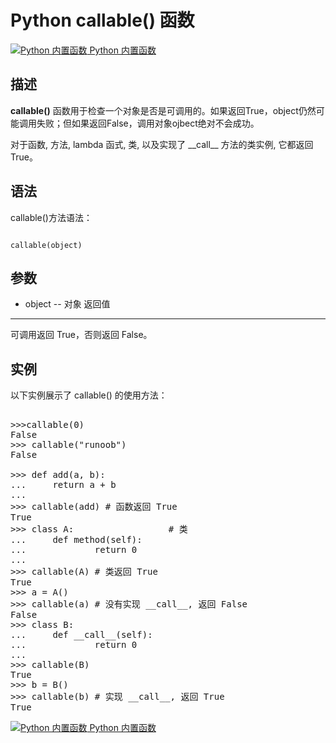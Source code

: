 Python callable() 函数
====================

 [![Python 内置函数](../images/up.gif)
 Python 内置函数](python-built-in-functions.html)


  描述
--

 **callable()** 函数用于检查一个对象是否是可调用的。如果返回True，object仍然可能调用失败；但如果返回False，调用对象ojbect绝对不会成功。

 对于函数, 方法, lambda 函式, 类, 以及实现了 \_\_call\_\_ 方法的类实例, 它都返回 True。 

 语法
--

 callable()方法语法：

 
```

callable(object)

```

 参数
--

  * object -- 对象
  返回值
---

 可调用返回 True，否则返回 False。

 实例
--

 以下实例展示了 callable() 的使用方法：

  <pre>

>>>callable(0)
False
>>> callable("runoob")
False
 
>>> def add(a, b):
...     return a + b
... 
>>> callable(add) # 函数返回 True
True
>>> class A:                  # 类
...     def method(self):
...             return 0
... 
>>> callable(A) # 类返回 True
True
>>> a = A()
>>> callable(a) # 没有实现 __call__, 返回 False
False
>>> class B:
...     def __call__(self):
...             return 0
... 
>>> callable(B)
True
>>> b = B()
>>> callable(b) # 实现 __call__, 返回 True
True
</pre>

 [![Python 内置函数](../images/up.gif)
 Python 内置函数](python-built-in-functions.html)


